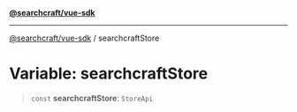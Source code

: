 [**@searchcraft/vue-sdk**](/reference/sdk/js-vue/README.md)

***

[@searchcraft/vue-sdk](/reference/sdk/js-vue/globals.md) / searchcraftStore

# Variable: searchcraftStore

> `const` **searchcraftStore**: `StoreApi`
